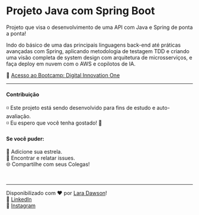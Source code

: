 # Projeto Java com Spring Boot

Projeto que visa o desenvolvimento de uma API com Java e Spring de ponta a ponta!

Indo do básico de uma das principais linguagens back-end até práticas avançadas com Spring, aplicando metodologia de testagem TDD e criando uma visão completa de system design com arquitetura de microsserviços, e faça deploy em nuvem com o AWS e copilotos de IA.

📌 [Acesso ao Bootcamp: Digital Innovation One](https://web.dio.me/track/2e52ad2d-0a3b-4ade-a4ae-17830f528834?tab=about)

---

#### Contribuição
◽ Este projeto está sendo desenvolvido para fins de estudo e auto-avaliação. <br />
◽ Eu espero que você tenha gostado! 👋

#### Se você puder:
🌟 Adicione sua estrela.<br />
🐛 Encontrar e relatar issues.<br />
🌐 Compartilhe com seus Colegas!<br />

<br>

---
Disponibilizado com ♥ por [Lara Dawson](https://www.linkedin.com/in/lallooww/)!<br />
👋 [LinkedIn](https://www.linkedin.com/in/lallooww/)<br />
🤳 [Instagram](https://www.instagram.com/lallooww/)
